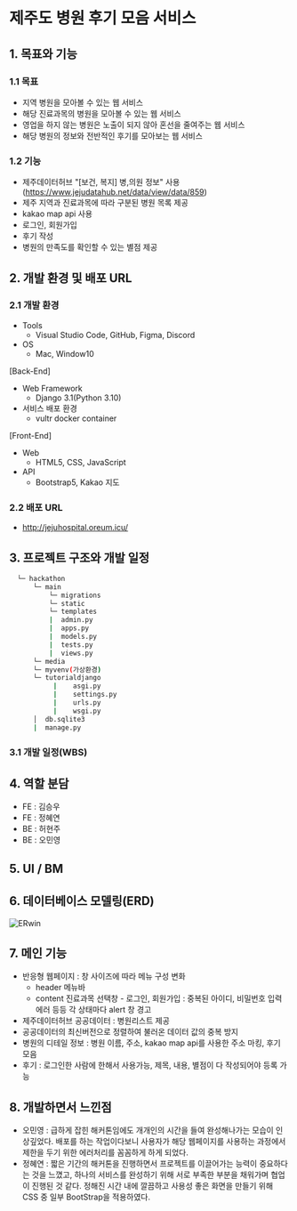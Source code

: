 # 제주도 병원 후기 모음 서비스

## 1. 목표와 기능

### 1.1 목표
- 지역 병원을 모아볼 수 있는 웹 서비스
- 해당 진료과목의 병원을 모아볼 수 있는 웹 서비스
- 영업을 하지 않는 병원은 노출이 되지 않아 혼선을 줄여주는 웹 서비스
- 해당 병원의 정보와 전반적인 후기를 모아보는 웹 서비스

### 1.2 기능
- 제주데이터허브 "[보건, 복지] 병,의원 정보" 사용(https://www.jejudatahub.net/data/view/data/859)
- 제주 지역과 진료과목에 따라 구분된 병원 목록 제공
- kakao map api 사용
- 로그인, 회원가입
- 후기 작성
- 병원의 만족도를 확인할 수 있는 별점 제공

## 2. 개발 환경 및 배포 URL
### 2.1 개발 환경
- Tools
    - Visual Studio Code, GitHub, Figma, Discord
- OS
    - Mac, Window10

[Back-End]
- Web Framework
    - Django 3.1(Python 3.10)
- 서비스 배포 환경
    - vultr docker container

[Front-End]
- Web
    - HTML5, CSS, JavaScript
- API
    - Bootstrap5, Kakao 지도

### 2.2 배포 URL
- http://jejuhospital.oreum.icu/

## 3. 프로젝트 구조와 개발 일정
```bash
  └─ hackathon
      └─ main
          └─ migrations
          └─ static
          └─ templates
          |  admin.py
          |  apps.py
          |  models.py
          |  tests.py
          |  views.py
      └─ media
      └─ myvenv(가상환경)
      └─ tutorialdjango
           |    asgi.py
           |    settings.py
           |    urls.py
           |    wsgi.py
      │  db.sqlite3
      |  manage.py 
```

### 3.1 개발 일정(WBS)

## 4. 역할 분담
- FE : 김승우
- FE : 정혜연
- BE : 허현주
- BE : 오민영

## 5. UI / BM


## 6. 데이터베이스 모델링(ERD)
![ERwin](https://user-images.githubusercontent.com/94173023/188053009-61351f80-5786-4afb-b72d-7e21c1d2256d.jpg)

## 7. 메인 기능
- 반응형 웹페이지 : 창 사이즈에 따라 메뉴 구성 변화
    - header 메뉴바
    - content 진료과목 선택창
​- 로그인, 회원가입 : 중복된 아이디, 비밀번호 입력 에러 등등 각 상태마다 alert 창 경고
- 제주데이터허브 공공데이터 : 병원리스트 제공
- 공공데이터의 최신버전으로 정렬하여 불러온 데이터 값의 중복 방지
- 병원의 디테일 정보 : 병원 이름, 주소, kakao map api를 사용한 주소 마킹, 후기 모음
- 후기 : 로그인한 사람에 한해서 사용가능, 제목, 내용, 별점이 다 작성되어야 등록 가능

## 8. 개발하면서 느낀점

- 오민영 : 급하게 잡힌 해커톤임에도 개개인의 시간을 들여 완성해나가는 모습이 인상깊었다. 배포를 하는 작업이다보니 사용자가 해당 웹페이지를 사용하는 과정에서 제한을 두기 위한 에러처리를 꼼꼼하게 하게 되었다.
- 정혜연 : 짧은 기간의 해커톤을 진행하면서 프로젝트를 이끌어가는 능력이 중요하다는 것을 느꼈고, 하나의 서비스를 완성하기 위해 서로 부족한 부분을 채워가며 협업이 진행된 것 같다. 정해진 시간 내에 깔끔하고 사용성 좋은 화면을 만들기 위해 CSS 중 일부 BootStrap을 적용하였다.
